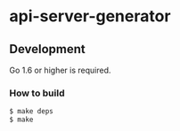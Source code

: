 # api-server-generator

## Development

Go 1.6 or higher is required.

### How to build

```bash
$ make deps
$ make
```
